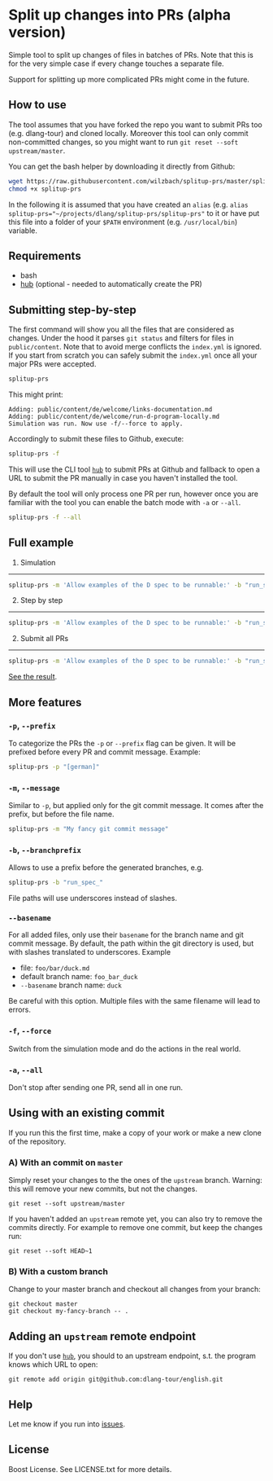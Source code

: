 Split up changes into PRs (alpha version)
=========================================

Simple tool to split up changes of files in batches of PRs.
Note that this is for the very simple case if every change touches a separate file.

Support for splitting up more complicated PRs might come in the future.

How to use
----------

The tool assumes that you have forked the repo you want to submit PRs too (e.g. dlang-tour) and cloned locally. Moreover this tool can only commit non-committed changes, so you might want to run `git reset --soft upstream/master`.

You can get the bash helper by downloading it directly from Github:

```sh
wget https://raw.githubusercontent.com/wilzbach/splitup-prs/master/splitup-prs
chmod +x splitup-prs
```

In the following it is assumed that you have created an `alias` (e.g. `alias splitup-prs="~/projects/dlang/splitup-prs/splitup-prs"` to it or have put this file into a folder of your `$PATH` environment (e.g. `/usr/local/bin`) variable.

Requirements
------------

- bash
- [hub][hub] (optional - needed to automatically create the PR)

Submitting step-by-step
-----------------------

The first command will show you all the files that are considered as changes.
Under the hood it parses `git status` and filters for files in `public/content`.
Note that to avoid merge conflicts the `index.yml` is ignored. If you start from scratch
you can safely submit the `index.yml` once all your major PRs were accepted.

```sh
splitup-prs
```

This might print:

```
Adding: public/content/de/welcome/links-documentation.md
Adding: public/content/de/welcome/run-d-program-locally.md
Simulation was run. Now use -f/--force to apply.
```

Accordingly to submit these files to Github, execute:

```sh
splitup-prs -f
```

This will use the CLI tool [`hub`][hub] to submit PRs at Github
and fallback to open a URL to submit the PR manually in case you haven't
installed the tool.

By default the tool will only process one PR per run, however once you are familiar
with the tool you can enable the batch mode with `-a` or `--all`.

```sh
splitup-prs -f --all
```

Full example
------------

1) Simulation
-------------

```sh
splitup-prs -m 'Allow examples of the D spec to be runnable:' -b "run_spec_" -p "[run-spec]"
```

2) Step by step
-------------

```sh
splitup-prs -m 'Allow examples of the D spec to be runnable:' -b "run_spec_" -p "[run-spec]" -f
```

2) Submit all PRs
-------------

```sh
splitup-prs -m 'Allow examples of the D spec to be runnable:' -b "run_spec_" -p "[run-spec]" -f
```

[See the result](https://github.com/dlang/dlang.org/pulls?utf8=%E2%9C%93&q=%5Brun-spec%5D).

More features
-------------

### `-p`, `--prefix`

To categorize the PRs the `-p` or `--prefix` flag can be given. It will
be prefixed before every PR and commit message. Example:

```sh
splitup-prs -p "[german]"
```

### `-m`, `--message`

Similar to `-p`, but applied only for the git commit message.
It comes after the prefix, but before the file name.

```sh
splitup-prs -m "My fancy git commit message"
```

### `-b`, `--branchprefix`

Allows to use a prefix before the generated branches, e.g.

```sh
splitup-prs -b "run_spec_"
```

File paths will use underscores instead of slashes.

### `--basename`

For all added files, only use their `basename` for the branch name and
git commit message.
By default, the path within the git directory is used, but with slashes
translated to underscores. Example

- file: `foo/bar/duck.md`
- default branch name: `foo_bar_duck`
- `--basename` branch name: `duck`

Be careful with this option.
Multiple files with the same filename will lead to errors.

### `-f`, `--force`

Switch from the simulation mode and do the actions in the real world.

### `-a`, `--all`

Don't stop after sending one PR, send all in one run.



Using with an existing commit
-----------------------------

If you run this the first time, make a copy of your work or make a new clone of
the repository.

### A) With an commit on `master`

Simply reset your changes to the the ones of the `upstream` branch.
Warning: this will remove your new commits, but not the changes.

```
git reset --soft upstream/master
```

If you haven't added an `upstream` remote yet, you can also try to remove the commits directly.
For example to remove one commit, but keep the changes run:

```
git reset --soft HEAD~1
```

### B) With a custom branch

Change to your master branch and checkout all changes from your branch:

```
git checkout master
git checkout my-fancy-branch -- .
```

Adding an `upstream` remote endpoint
------------------------------------

If you don't use [`hub`][hub], you should to an upstream endpoint, s.t. the program
knows which URL to open:

```
git remote add origin git@github.com:dlang-tour/english.git
```

Help
----

Let me know if you run into [issues](https://github.com/wilzbach/splitup-prs/issues).

License
-------

Boost License. See LICENSE.txt for more details.

[hub]: https://github.com/github/hub
